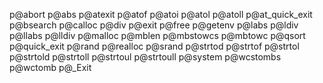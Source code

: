 p@abort
p@abs
p@atexit
p@atof
p@atoi
p@atol
p@atoll
p@at_quick_exit
p@bsearch
p@calloc
p@div
p@exit
p@free
p@getenv
p@labs
p@ldiv
p@llabs
p@lldiv
p@malloc
p@mblen
p@mbstowcs
p@mbtowc
p@qsort
p@quick_exit
p@rand
p@realloc
p@srand
p@strtod
p@strtof
p@strtol
p@strtold
p@strtoll
p@strtoul
p@strtoull
p@system
p@wcstombs
p@wctomb
p@_Exit